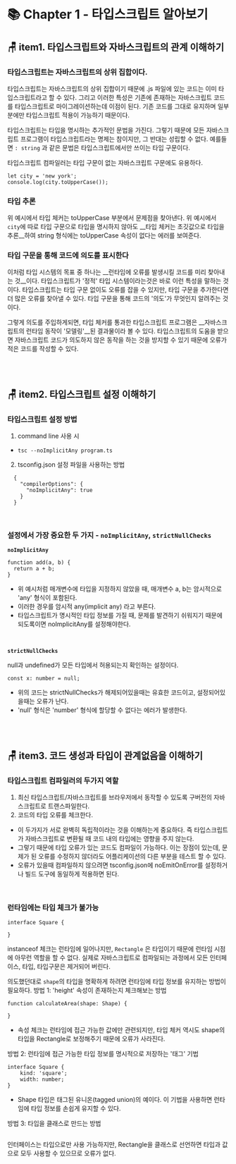 # 📚 Chapter 1 - 타입스크립트 알아보기

## 🪑 item1. 타입스크립트와 자바스크립트의 관계 이해하기

### 타입스크립트는 자바스크립트의 상위 집합이다.
타입스크립트는 자바스크립트의 상위 집합이기 때문에 .js 파일에 있는 코드는 이미 타입스크립트라고 할 수 있다. 그리고 이러한 특성은 기존에 존재하는 자바스크립트 코드를 타입스크립트로 마이그레이션하는데 이점이 된다. 기존 코드를 그대로 유지하며 일부분에만 타입스크립트 적용이 가능하기 때문이다.

타입스크립트는 타입을 명시하는 추가적인 문법을 가진다. 그렇기 때문에 모든 자바스크립트 프로그램이 타입스크립트라는 명제는 참이지만, 그 반대는 성립할 수 없다. 
예를들면 `: string` 과 같은 문법은 타입스크립트에서만 쓰이는 타입 구문이다. 

타입스크립트 컴파일러는 타입 구문이 없는 자바스크립트 구문에도 유용하다.
<br/>

```
let city = 'new york';
console.log(city.toUpperCase());  
```

### 타입 추론

위 예시에서 타입 체커는 toUpperCase 부분에서 문제점을 찾아낸다. 위 예시에서 `city`에 따로 타입 구문으로 타입을 명시하지 않아도 __타입 체커는 초깃값으로 타입을 추론__하여 string 형식에는 toUpperCase 속성이 없다는 에러를 보여준다.

### 타입 구문을 통해 코드에 의도를 표시한다

이처럼 타입 시스템의 목표 중 하나는 __런타임에 오류를 발생시킬 코드를 미리 찾아내는 것__이다. 타입스크립트가 '정적' 타입 시스템이라는것은 바로 이런 특성을 말하는 것이다. 
타입스크립트는 타입 구문 없이도 오류를 잡을 수 있지만, 타입 구문을 추가한다면 더 많은 오류를 찾아낼 수 있다.
타입 구문을 통해 코드의 '의도'가 무엇인지 알려주는 것이다. 

그렇게 의도를 주입하게되면, 타입 체커를 통과한 타입스크립트 프로그램은 __자바스크립트의 런타임 동작이 '모델링'__된 결과물이라 볼 수 있다.
타입스크립트의 도움을 받으면 자바스크립트 코드가 의도하지 않은 동작을 하는 것을 방지할 수 있기 때문에 오류가 적은 코드를 작성할 수 있다.

<br/>
<br/>

## 🪑 item2. 타입스크립트 설정 이해하기

### 타입스크립트 설정 방법
1. command line 사용 시
- `tsc --noImplicitAny program.ts`

2. tsconfig.json 설정 파일을 사용하는 방법

```
  {
    "compilerOptions": {
      "noImplicitAny": true
    }
  }
```
<br/>

### 설정에서 가장 중요한 두 가지 - `noImplicitAny`, `strictNullChecks`

**`noImplicitAny`** <br/>
```
function add(a, b) {
  return a + b;
}

```
- 위 예시처럼 매개변수에 타입을 지정하지 않았을 때, 매개변수 a, b는 암시적으로 'any' 형식이 포함된다.
- 이러한 경우를 암시적 any(implicit any) 라고 부른다.
- 타입스크립트가 명시적인 타입 정보를 가질 때, 문제를 발견하기 쉬워지기 때문에 되도록이면 noImplicitAny를 설정해야한다.
<br/>

**`strictNullChecks`** <br/>

null과 undefined가 모든 타입에서 허용되는지 확인하는 설정이다.

```
const x: number = null;
```

- 위의 코드는 strictNullChecks가 해제되어있을때는 유효한 코드이고, 설정되어있을때는 오류가 난다.
- 'null' 형식은 'number' 형식에 할당할 수 없다는 에러가 발생한다. 

<br/>
<br/>

## 🪑 item3. 코드 생성과 타입이 관계없음을 이해하기

### 타입스크립트 컴파일러의 두가지 역할
1. 최신 타입스크립트/자바스크립트를 브라우저에서 동작할 수 있도록 구버전의 자바스크립트로 트랜스파일한다.
2. 코드의 타입 오류를 체크한다.

- 이 두가지가 서로 완벽히 독립적이라는 것을 이해하는게 중요하다. 즉 타입스크립트가 자바스크립트로 변환될 때 코드 내의 타입에는 영향을 주지 않는다.
- 그렇기 때문에 타입 오류가 있는 코드도 컴파일이 가능하다. 이는 장점이 있는데, 문제가 된 오류를 수정하지 않더라도 어플리케이션의 다른 부분을 테스트 할 수 있다.
- 오류가 있을때 컴파일하지 않으려면 tsconfig.json에 noEmitOnError를 설정하거나 빌드 도구에 동일하게 적용하면 된다.
<br/>

### 런타임에는 타입 체크가 불가능

```
interface Square {

}

```

instanceof 체크는 런타임에 일어나지만, `Rectangle` 은 타입이기 때문에 런타임 시점에 아무런 역할을 할 수 없다. 실제로 자바스크립트로 컴파일되는 과정에서 모든 인터페이스, 타입, 타입구문은 제거되어 버린다.

의도했던대로 `shape`의 타입을 명확하게 하려면 런타임에 타입 정보를 유지하는 방법이 필요하다. 
방법 1: 'height' 속성이 존재하는지 체크해보는 방법

```
function calculateArea(shape: Shape) {

}
```
- 속성 체크는 런타임에 접근 가능한 값에만 관련되지만, 타입 체커 역시도 shape의 타입을 Rectangle로 보정해주기 때문에 오류가 사라진다.

방법 2: 런타임에 접근 가능한 타입 정보를 명시적으로 저장하는 '태그' 기법
```
interface Square {
    kind: 'square';
    width: number;
}
```
- Shape 타입은 태그된 유니온(tagged union)의 예이다. 이 기법을 사용하면 런타임에 타입 정보를 손쉽게 유지할 수 있다.

방법 3: 타입을 클래스로 만드는 방법
```

```

인터페이스는 타입으로만 사용 가능하지만, Rectangle을 클래스로 선언하면 타입과 값으로 모두 사용할 수 있으므로 오류가 없다.